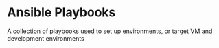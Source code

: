 Ansible Playbooks
=================

A collection of playbooks used to set up environments, or target VM and development environments

